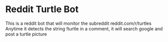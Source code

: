 # Reddit Turtle Bot
This is a reddit bot that will monitor the subreddit reddit.com/r/turtles
Anytime it detects the string !turtle in a comment, it will search google and post a turtle picture
